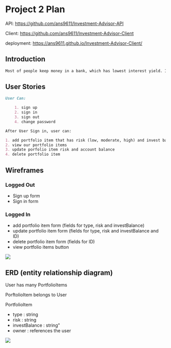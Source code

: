 # Project 2 Plan

API:
https://github.com/ans9611/Investment-Advisor-API

Client:
https://github.com/ans9611/Investment-Advisor-Client

deployment:
https://ans9611.github.io/Investment-Advisor-Client/

## Introduction
```md
Most of people keep money in a bank, which has lowest interest yield. I want to create a investment portfolio management advisor for passive investors.
```

## User Stories



```md
User Can:

    1. sign up
    2. sign in
    3. sign out
    4. change password

After User Sign in, user can:

1. add portfolio item that has risk (low, moderate, high) and invest balance
2. view our portfolio items
3. update porfolio item risk and account balance
4. delete portfolio item

```

## Wireframes
### Logged Out

- Sign up form
- Sign in form

### Logged In

- add portfolio item form (fields for type, risk and investBalance)
- update portfolio item form (fields for type, risk and investBalance and ID)
- delete portfolio item form (fields for ID)
- view portfolio items button


![](https://i.imgur.com/QF3ScIr.jpg)




## ERD (entity relationship diagram)


User has many PortfolioItems

PorftolioItem belongs to User

PortfolioItem

* type : string
* risk : string
* investBalance : string"
* owner : references the user


![](https://i.imgur.com/slbNOuh.jpg)
